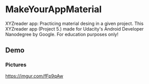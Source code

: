 # MakeYourAppMaterial
XYZreader app: Practicing material desing in a given project. 
This XYZreader app (Project 5.) made for Udacity's Android Developer Nanodegree by Google. For education purposes only!
## Demo

### Pictures 
https://imgur.com/fFp9qAw
